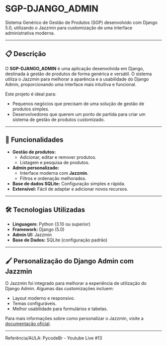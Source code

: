 
# SGP-DJANGO_ADMIN

Sistema Genérico de Gestão de Produtos (SGP) desenvolvido com Django 5.0, utilizando o Jazzmin para customização de uma interface administrativa moderna.

---

## 📋 Descrição

O **SGP-DJANGO_ADMIN** é uma aplicação desenvolvida em Django, destinada à gestão de produtos de forma genérica e versátil. O sistema utiliza o Jazzmin para melhorar a aparência e a usabilidade do Django Admin, proporcionando uma interface mais intuitiva e funcional.

Este projeto é ideal para:

- Pequenos negócios que precisam de uma solução de gestão de produtos simples.
- Desenvolvedores que querem um ponto de partida para criar um sistema de gestão de produtos customizado.

---

## 🚀 Funcionalidades

- **Gestão de produtos:**
  - Adicionar, editar e remover produtos.
  - Listagem e pesquisa de produtos.
- **Admin personalizado:**
  - Interface moderna com **Jazzmin**.
  - Filtros e ordenação melhorados.
- **Base de dados SQLite:** Configuração simples e rápida.
- **Extensível:** Fácil de adaptar e adicionar novos recursos.

---

## 🛠️ Tecnologias Utilizadas

- **Linguagem:** Python (3.10 ou superior)
- **Framework:** Django (5.0)
- **Admin UI:** Jazzmin
- **Base de Dados:** SQLite (configuração padrão)

---

## 🖌️ Personalização do Django Admin com Jazzmin

O Jazzmin foi integrado para melhorar a experiência de utilização do Django Admin. Algumas das customizações incluem:

- Layout moderno e responsivo.
- Temas configuráveis.
- Melhor usabilidade para formulários e tabelas.

Para mais informações sobre como personalizar o Jazzmin, visite a [documentação oficial](https://django-jazzmin.readthedocs.io/).

---
Referência/AULA: PycodeBr - Youtube Live #13
